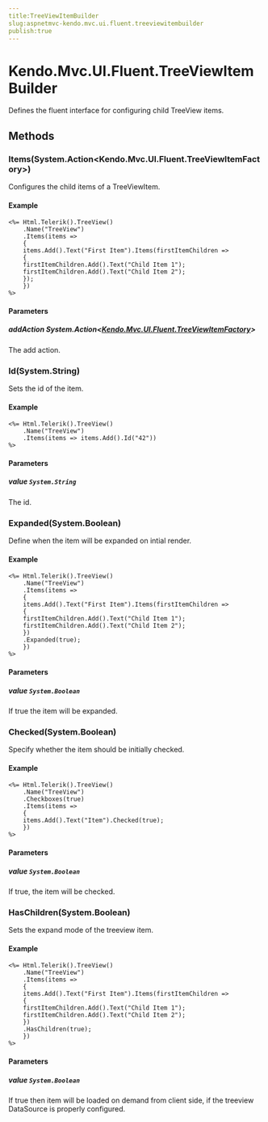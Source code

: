 ```yaml
---
title:TreeViewItemBuilder
slug:aspnetmvc-kendo.mvc.ui.fluent.treeviewitembuilder
publish:true
---
```


# Kendo.Mvc.UI.Fluent.TreeViewItemBuilder
Defines the fluent interface for configuring child TreeView items.



## Methods

### Items(System.Action\<Kendo.Mvc.UI.Fluent.TreeViewItemFactory>)
Configures the child items of a TreeViewItem.


#### Example

    <%= Html.Telerik().TreeView()
        .Name("TreeView")
        .Items(items =>
        {
        items.Add().Text("First Item").Items(firstItemChildren =>
        {
        firstItemChildren.Add().Text("Child Item 1");
        firstItemChildren.Add().Text("Child Item 2");
        });
        })
    %>
        


#### Parameters

##### addAction System.Action<[Kendo.Mvc.UI.Fluent.TreeViewItemFactory](/api/wrappers/aspnet-mvc/Kendo.Mvc.UI.Fluent/TreeViewItemFactory)>
The add action.




### Id(System.String)
Sets the id of the item.


#### Example

    <%= Html.Telerik().TreeView()
        .Name("TreeView")
        .Items(items => items.Add().Id("42"))
    %>
        


#### Parameters

##### value `System.String`
The id.




### Expanded(System.Boolean)
Define when the item will be expanded on intial render.


#### Example

    <%= Html.Telerik().TreeView()
        .Name("TreeView")
        .Items(items =>
        {
        items.Add().Text("First Item").Items(firstItemChildren =>
        {
        firstItemChildren.Add().Text("Child Item 1");
        firstItemChildren.Add().Text("Child Item 2");
        })
        .Expanded(true);
        })
    %>
        


#### Parameters

##### value `System.Boolean`
If true the item will be expanded.




### Checked(System.Boolean)
Specify whether the item should be initially checked.


#### Example

    <%= Html.Telerik().TreeView()
        .Name("TreeView")
        .Checkboxes(true)
        .Items(items =>
        {
        items.Add().Text("Item").Checked(true);
        })
    %>
        


#### Parameters

##### value `System.Boolean`
If true, the item will be checked.




### HasChildren(System.Boolean)
Sets the expand mode of the treeview item.


#### Example

    <%= Html.Telerik().TreeView()
        .Name("TreeView")
        .Items(items =>
        {
        items.Add().Text("First Item").Items(firstItemChildren =>
        {
        firstItemChildren.Add().Text("Child Item 1");
        firstItemChildren.Add().Text("Child Item 2");
        })
        .HasChildren(true);
        })
    %>
        


#### Parameters

##### value `System.Boolean`
If true then item will be loaded on demand from client side, if the treeview DataSource is properly configured.





